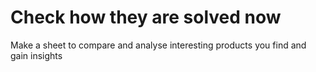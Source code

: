 # Check how they are solved now

Make a sheet to compare and analyse interesting products you find and gain insights

